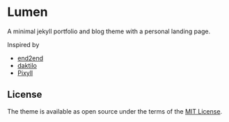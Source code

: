 # Lumen

A minimal jekyll portfolio and blog theme with a personal landing page.

Inspired by
* [end2end](https://github.com/nandomoreirame/end2end)
* [daktilo](https://github.com/kronik3r/daktilo)
* [Pixyll](https://github.com/johno/pixyll)

## License

The theme is available as open source under the terms of the [MIT License](https://opensource.org/licenses/MIT).

